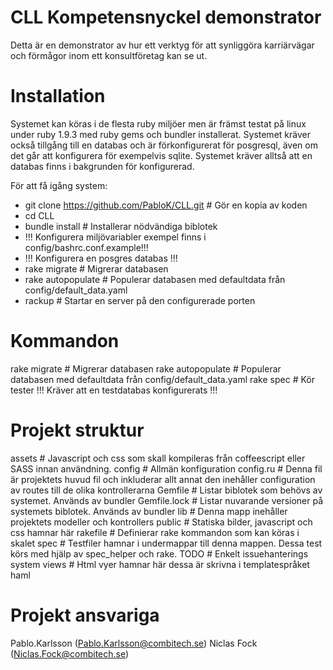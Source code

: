 CLL Kompetensnyckel demonstrator
===

Detta är en demonstrator av hur ett verktyg för att synliggöra karriärvägar och förmågor inom ett konsultföretag kan se ut.

Installation
====
Systemet kan köras i de flesta ruby miljöer men är främst testat på linux under ruby 1.9.3 med ruby gems och bundler installerat. Systemet kräver också tillgång till en databas och är förkonfigurerat för posgresql, även om det går att konfigurera för exempelvis sqlite.
Systemet kräver alltså att en databas finns i bakgrunden för konfigurerad.

För att få igång system:

* git clone https://github.com/PabloK/CLL.git # Gör en kopia av koden
* cd CLL
* bundle install # Installerar nödvändiga biblotek
* !!! Konfigurera miljövariabler exempel finns i config/bashrc.conf.example!!! 
* !!! Konfigurera en posgres databas !!!
* rake migrate # Migrerar databasen
* rake autopopulate # Populerar databasen med defaultdata från config/default_data.yaml
* rackup # Startar en server på den configurerade porten

Kommandon
===
rake migrate # Migrerar databasen
rake autopopulate # Populerar databasen med defaultdata från config/default_data.yaml
rake spec # Kör tester !!! Kräver att en testdatabas konfigurerats !!!

Projekt struktur
===
assets # Javascript och css som skall kompileras från coffeescript eller SASS innan användning.
config # Allmän konfiguration
config.ru # Denna fil är projektets huvud fil och inkluderar allt annat den inehåller configuration av routes till de olika kontrollerarna
Gemfile # Listar biblotek som behövs av systemet. Används av bundler
Gemfile.lock # Listar nuvarande versioner på systemets biblotek. Används av bundler
lib # Denna mapp inehåller projektets modeller och kontrollers 
public # Statiska bilder, javascript och css hamnar här
rakefile # Definierar rake kommandon som kan köras i skalet
spec # Testfiler hamnar i undermappar till denna mappen. Dessa test körs med hjälp av spec_helper och rake.
TODO # Enkelt issuehanterings system
views # Html vyer hamnar här dessa är skrivna i templatespråket haml

Projekt ansvariga
===
Pablo.Karlsson (Pablo.Karlsson@combitech.se)
Niclas Fock (Niclas.Fock@combitech.se)
